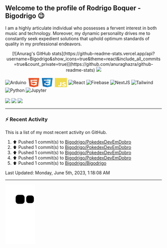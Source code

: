 ## Welcome to the profile of Rodrigo Boquer - Bigodrigo :wink:

I am a highly articulate individual who possesses a fervent interest in both music and technology. Moreover, my dynamic personality drives me to constantly seek expedient solutions that uphold optimum standards of quality in my professional endeavors.

 <div align="center">
   [![Anurag's GitHub stats](https://github-readme-stats.vercel.app/api?username=Bigodrigo&show_icons=true&theme=react&include_all_commits=true&count_private=true)](https://github.com/anuraghazra/github-readme-stats)
   <img height="180em" src="https://github-readme-stats.bigodrigo.vercel.app/api/top-langs/?username=Bigodrigo&layout=compact&langs_count=6&theme=react"/>
</div>

<div style="display: inline_block"><br>
  <img align="center" alt="Arduino" height="30" width="40" src="https://cdn.jsdelivr.net/gh/devicons/devicon/icons/arduino/arduino-original-wordmark.svg">
  <img align="center" alt="HTML" height="30" width="40" src="https://raw.githubusercontent.com/devicons/devicon/master/icons/html5/html5-original.svg">
  <img align="center" alt="CSS" height="30" width="40" src="https://raw.githubusercontent.com/devicons/devicon/master/icons/css3/css3-original.svg">
  <img align="center" alt="Js" height="30" width="40" src="https://raw.githubusercontent.com/devicons/devicon/master/icons/javascript/javascript-plain.svg">
  <img align="center" alt="React" height="30" width="40" src="https://cdn.jsdelivr.net/gh/devicons/devicon/icons/react/react-original.svg">
  <img align="center" alt="Firebase" height="30" width="40" src="https://cdn.jsdelivr.net/gh/devicons/devicon/icons/firebase/firebase-plain.svg">
  <img align="center" alt="NextJS" height="30" width="40" src="https://cdn.jsdelivr.net/gh/devicons/devicon/icons/nextjs/nextjs-original-wordmark.svg">
  <img align="center" alt="Tailwind" height="30" width="40" src="https://cdn.jsdelivr.net/gh/devicons/devicon/icons/tailwindcss/tailwindcss-plain.svg">
  <img align="center" alt="Python" height="30" width="40" src="https://cdn.jsdelivr.net/gh/devicons/devicon/icons/python/python-original.svg">
  <img align="center" alt="Jupyter" height="30" width="40" src="https://cdn.jsdelivr.net/gh/devicons/devicon/icons/jupyter/jupyter-original-wordmark.svg">
</div>
 
 <br>
  
<div> 
  <a href="https://instagram.com/bigodrigo.rod" target="_blank"><img src="https://img.shields.io/badge/-Instagram-%23E4405F?style=for-the-badge&logo=instagram&logoColor=white" target="_blank"></a>
  <a href = "mailto:eng.boquer@gmail.com"><img src="https://img.shields.io/badge/-Gmail-%23333?style=for-the-badge&logo=gmail&logoColor=white" target="_blank"></a>
  <a href="https://www.linkedin.com/in/rodrigo-boquer-064298166/" target="_blank"><img src="https://img.shields.io/badge/-LinkedIn-%230077B5?style=for-the-badge&logo=linkedin&logoColor=white" target="_blank"></a> 
  
 ---

### :zap: Recent Activity

This is a list of my most recent activity on GitHub.

<!--RECENT_ACTIVITY:start-->
1. ⬆️ Pushed 1 commit(s) to [Bigodrigo/PokedexDevEmDobro](https://github.com/Bigodrigo/PokedexDevEmDobro)<br>
2. ⬆️ Pushed 1 commit(s) to [Bigodrigo/PokedexDevEmDobro](https://github.com/Bigodrigo/PokedexDevEmDobro)<br>
3. ⬆️ Pushed 1 commit(s) to [Bigodrigo/PokedexDevEmDobro](https://github.com/Bigodrigo/PokedexDevEmDobro)<br>
4. ⬆️ Pushed 1 commit(s) to [Bigodrigo/PokedexDevEmDobro](https://github.com/Bigodrigo/PokedexDevEmDobro)<br>
5. ⬆️ Pushed 1 commit(s) to [Bigodrigo/Bigodrigo](https://github.com/Bigodrigo/Bigodrigo)<br>
<!--RECENT_ACTIVITY:end-->

<!--RECENT_ACTIVITY:last_update-->
Last Updated: Monday, June 5th, 2023, 1:18:08 AM
<!--RECENT_ACTIVITY:last_update_end-->

---
  ![Snake animation](https://github.com/Bigodrigo/Bigodrigo/blob/output/github-contribution-grid-snake.svg)

</div>

<!--
**Bigodrigo/Bigodrigo** is a ✨ _special_ ✨ repository because its `README.md` (this file) appears on your GitHub profile.

Here are some ideas to get you started:

- 🔭 I’m currently working on ...
- 🌱 I’m currently learning ...
- 👯 I’m looking to collaborate on ...
- 🤔 I’m looking for help with ...
- 💬 Ask me about ...
- 📫 How to reach me: ...
- 😄 Pronouns: ...
- ⚡ Fun fact: ...
-->
